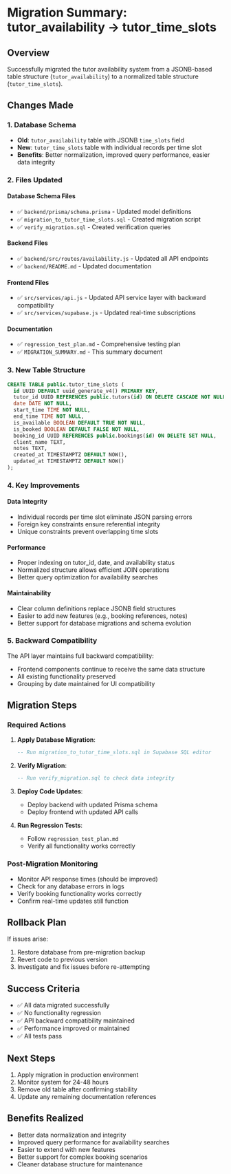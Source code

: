 # Migration Summary: tutor_availability → tutor_time_slots

## Overview
Successfully migrated the tutor availability system from a JSONB-based table structure (`tutor_availability`) to a normalized table structure (`tutor_time_slots`).

## Changes Made

### 1. Database Schema
- **Old**: `tutor_availability` table with JSONB `time_slots` field
- **New**: `tutor_time_slots` table with individual records per time slot
- **Benefits**: Better normalization, improved query performance, easier data integrity

### 2. Files Updated

#### Database Schema Files
- ✅ `backend/prisma/schema.prisma` - Updated model definitions
- ✅ `migration_to_tutor_time_slots.sql` - Created migration script
- ✅ `verify_migration.sql` - Created verification queries

#### Backend Files
- ✅ `backend/src/routes/availability.js` - Updated all API endpoints
- ✅ `backend/README.md` - Updated documentation

#### Frontend Files
- ✅ `src/services/api.js` - Updated API service layer with backward compatibility
- ✅ `src/services/supabase.js` - Updated real-time subscriptions

#### Documentation
- ✅ `regression_test_plan.md` - Comprehensive testing plan
- ✅ `MIGRATION_SUMMARY.md` - This summary document

### 3. New Table Structure

```sql
CREATE TABLE public.tutor_time_slots (
  id UUID DEFAULT uuid_generate_v4() PRIMARY KEY,
  tutor_id UUID REFERENCES public.tutors(id) ON DELETE CASCADE NOT NULL,
  date DATE NOT NULL,
  start_time TIME NOT NULL,
  end_time TIME NOT NULL,
  is_available BOOLEAN DEFAULT TRUE NOT NULL,
  is_booked BOOLEAN DEFAULT FALSE NOT NULL,
  booking_id UUID REFERENCES public.bookings(id) ON DELETE SET NULL,
  client_name TEXT,
  notes TEXT,
  created_at TIMESTAMPTZ DEFAULT NOW(),
  updated_at TIMESTAMPTZ DEFAULT NOW()
);
```

### 4. Key Improvements

#### Data Integrity
- Individual records per time slot eliminate JSON parsing errors
- Foreign key constraints ensure referential integrity
- Unique constraints prevent overlapping time slots

#### Performance
- Proper indexing on tutor_id, date, and availability status
- Normalized structure allows efficient JOIN operations
- Better query optimization for availability searches

#### Maintainability
- Clear column definitions replace JSONB field structures
- Easier to add new features (e.g., booking references, notes)
- Better support for database migrations and schema evolution

### 5. Backward Compatibility
The API layer maintains full backward compatibility:
- Frontend components continue to receive the same data structure
- All existing functionality preserved
- Grouping by date maintained for UI compatibility

## Migration Steps

### Required Actions
1. **Apply Database Migration**:
   ```sql
   -- Run migration_to_tutor_time_slots.sql in Supabase SQL editor
   ```

2. **Verify Migration**:
   ```sql
   -- Run verify_migration.sql to check data integrity
   ```

3. **Deploy Code Updates**:
   - Deploy backend with updated Prisma schema
   - Deploy frontend with updated API calls

4. **Run Regression Tests**:
   - Follow `regression_test_plan.md`
   - Verify all functionality works correctly

### Post-Migration Monitoring
- Monitor API response times (should be improved)
- Check for any database errors in logs
- Verify booking functionality works correctly
- Confirm real-time updates still function

## Rollback Plan
If issues arise:
1. Restore database from pre-migration backup
2. Revert code to previous version
3. Investigate and fix issues before re-attempting

## Success Criteria
- ✅ All data migrated successfully
- ✅ No functionality regression
- ✅ API backward compatibility maintained
- ✅ Performance improved or maintained
- ✅ All tests pass

## Next Steps
1. Apply migration in production environment
2. Monitor system for 24-48 hours
3. Remove old table after confirming stability
4. Update any remaining documentation references

## Benefits Realized
- Better data normalization and integrity
- Improved query performance for availability searches
- Easier to extend with new features
- Better support for complex booking scenarios
- Cleaner database structure for maintenance